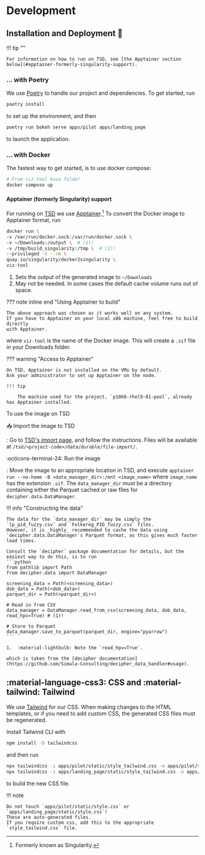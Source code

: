 # Development

## Installation and Deployment :rocket:

!!! tip ""

    For information on how to run on TSD, see [the Apptainer section below](#apptainer-formerly-singularity-support).

### ... with Poetry

We use [Poetry](https://python-poetry.org/) to handle our project and dependencies.
To get started, run
```bash
poetry install
```
to set up the environment, and then
```bash
poetry run bokeh serve apps/pilot apps/landing_page
```
to launch the application.

### ... with Docker

The fastest way to get started, is to use docker compose:
```bash
# From viz-tool base folder
docker compose up
```

#### Apptainer (formerly Singularity) support

For running on [TSD](https://www.uio.no/tjenester/it/forskning/sensitiv/) we use [Apptainer](https://apptainer.org/).[^1]
To convert the Docker image to Apptainer format, run
```bash
docker run \
-v /var/run/docker.sock:/var/run/docker.sock \
-v ~/Downloads:/output \  # (1)!
-v /tmp/build_singularity:/tmp \  # (2)!
--privileged -t --rm \
quay.io/singularity/docker2singularity \
viz-tool
```

1. Sets the output of the generated image to `~/Downloads`
2. May not be needed. In some cases the default cache volume runs out of space.

??? note inline end "Using Apptainer to build"

    The above approach was chosen as it works well on any system.
    If you have to Apptainer on your local x86 machine, feel free to build directly
    with Apptainer.

where `viz-tool` is the name of the Docker image.
This will create a `.sif` file in your Downloads folder.

??? warning "Access to Apptainer"

    On TSD, Apptainer is not installed on the VMs by default.
    Ask your administrator to set up Apptainer on the node.

    !!! tip

        The machine used for the project, `p1068-rhel9-01-pool`, already has Apptainer installed.

To use the image on TSD

📥 Import the image to TSD

:   Go to [TSD's import page](https://data.tsd.usit.no/file-import/), and follow the instructions.
    Files will be available at `/tsd/<project-code>/data/durable/file-import/`.

:octicons-terminal-24: Run the image

:   Move the image to an appropriate location in TSD, and execute
    `apptainer run --no-home -B <data_manager_dir>:/mnt <image_name>` where `image_name` has the extension `.sif`.
    The `data_manager_dir` must be a directory containing either the Parquet cached or raw files for `decipher.data.DataManager`.

!!! info "Constructing the data"

    The data for the `data_manager_dir` may be simply the `lp_pid_fuzzy.csv` and `Folkereg_PID_fuzzy.csv` files.
    However, it is _highly_ recommended to cache the data using `decipher.data.DataManager`s Parquet format, as this gives much faster load times.

    Consult the `decipher` package documentation for details, but the easiest way to do this, is to run
    ```python
    from pathlib import Path
    from decipher.data import DataManager

    screening_data = Path(<screening_data>)
    dob_data = Path(<dob_data>)
    parquet_dir = Path(<parquet_dir>)

    # Read in from CSV
    data_manager = DataManager.read_from_csv(screening_data, dob_data, read_hpv=True) # (1)!

    # Store to Parquet
    data_manager.save_to_parquet(parquet_dir, engine="pyarrow")
    ```

    1.  :material-lightbulb: Note the `read_hpv=True`.

    which is taken from the [decipher documentation](https://github.com/Simula-Consulting/decipher_data_handler#usage).




[^1]: Formerly known as Singularity.

## :material-language-css3: CSS and :material-tailwind: Tailwind

We use [Tailwind](https://tailwindcss.com/docs/installation) for our CSS.
When making changes to the HTML templates, or if you need to add custom CSS, the generated CSS files must be regenerated.

Install Tailwind CLI with
```bash
npm install -D tailwindcss
```
and then run
```bash
npx tailwindcss -i apps/pilot/static/style_tailwind.css -o apps/pilot/static/style.css
npx tailwindcss -i apps/landing_page/static/style_tailwind.css -o apps/landing_page/static/style.css
```
to build the new CSS file.

!!! note

    Do not touch `apps/pilot/static/style.css` or `apps/landing_page/static/style.css`!
    These are auto-generated files.
    If you require custom css, add this to the appropriate `style_tailwind.css` file.
